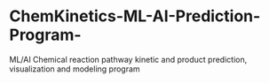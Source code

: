 # ChemKinetics-ML-AI-Prediction-Program-
ML/AI Chemical reaction pathway kinetic and product prediction, visualization and modeling program

